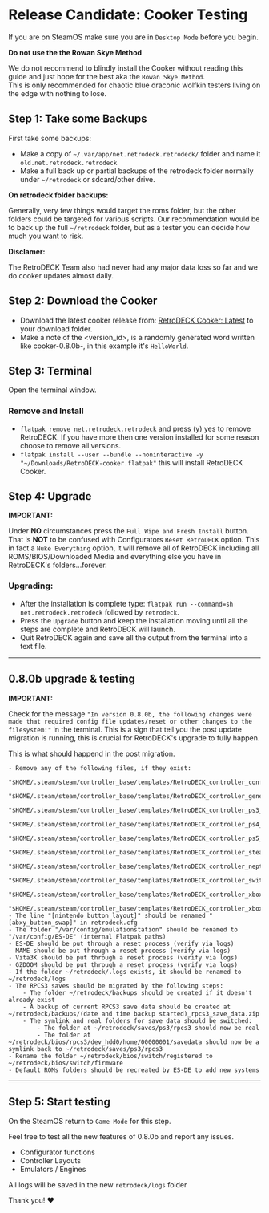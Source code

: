 # Release Candidate: Cooker Testing

If you are on SteamOS make sure you are in `Desktop Mode` before you begin.

**Do not use the the Rowan Skye Method**

We do not recommend to blindly install the Cooker without reading this guide and just hope for the best aka the `Rowan Skye Method`. <br>
This is only recommended for chaotic blue draconic wolfkin testers living on the edge with nothing to lose.

## Step 1: Take some Backups

First take some backups:

- Make a copy of `~/.var/app/net.retrodeck.retrodeck/` folder and name it `old.net.retrodeck.retrodeck`
- Make a full back up or partial backups of the retrodeck folder normally under `~/retrodeck` or sdcard/other drive.

**On retrodeck folder backups:**

Generally, very few things would target the roms folder, but the other folders could be targeted for various scripts. Our recommendation would be to back up the full `~/retrodeck` folder, but as a tester you can decide how much you want to risk.

**Disclamer:**

The RetroDECK Team also had never had any major data loss so far and we do cooker updates almost daily.

## Step 2: Download the Cooker

- Download the latest cooker release from: [RetroDECK Cooker: Latest](https://github.com/XargonWan/RetroDECK-cooker/releases/latest) to your download folder.
- Make a note of the <version_id>, is a randomly generated word written like cooker-0.8.0b-<HelloWorld>, in this example it's `HelloWorld`.

## Step 3: Terminal

Open the terminal window.

### Remove and Install

- `flatpak remove net.retrodeck.retrodeck` and press (y) yes to remove RetroDECK. If you have more then one version installed for some reason choose to remove all versions.
- `flatpak install --user --bundle --noninteractive -y "~/Downloads/RetroDECK-cooker.flatpak"` this will install RetroDECK Cooker.

## Step 4: Upgrade

**IMPORTANT:**

Under **NO** circumstances press the `Full Wipe and Fresh Install` button. That is **NOT** to be confused with Configurators `Reset RetroDECK` option. This in fact a `Nuke Everything` option, it will remove all of RetroDECK including all ROMS/BIOS/Downloaded Media and everything else you have in RetroDECK's folders...forever.

### Upgrading:

- After the installation is complete type:  `flatpak run --command=sh net.retrodeck.retrodeck` followed by `retrodeck`.
- Press the `Upgrade` button and keep the installation moving until all the steps are complete and RetroDECK will launch.
- Quit RetroDECK again and save all the output from the terminal into a text file.


---

## 0.8.0b upgrade & testing

**IMPORTANT:**

Check for the message `"In version 0.8.0b, the following changes were made that required config file updates/reset or other changes to the filesystem:"` in the terminal. This is a sign that tell you the post update migration is running, this is crucial for RetroDECK's upgrade to fully happen.

This is what should happend in the post migration.

```
- Remove any of the following files, if they exist:
	"$HOME/.steam/steam/controller_base/templates/RetroDECK_controller_config.vdf"
    "$HOME/.steam/steam/controller_base/templates/RetroDECK_controller_generic_standard.vdf"
    "$HOME/.steam/steam/controller_base/templates/RetroDECK_controller_ps3_dualshock3.vdf"
    "$HOME/.steam/steam/controller_base/templates/RetroDECK_controller_ps4_dualshock4.vdf"
    "$HOME/.steam/steam/controller_base/templates/RetroDECK_controller_ps5_dualsense.vdf"
    "$HOME/.steam/steam/controller_base/templates/RetroDECK_controller_steam_controller_gordon.vdf"
    "$HOME/.steam/steam/controller_base/templates/RetroDECK_controller_neptune.vdf"
    "$HOME/.steam/steam/controller_base/templates/RetroDECK_controller_switch_pro.vdf"
    "$HOME/.steam/steam/controller_base/templates/RetroDECK_controller_xbox360.vdf"
	"$HOME/.steam/steam/controller_base/templates/RetroDECK_controller_xboxone.vdf"
- The line "[nintendo_button_layout]" should be renamed "[abxy_button_swap]" in retrodeck.cfg
- The folder "/var/config/emulationstation" should be renamed to "/var/config/ES-DE" (internal Flatpak paths)
- ES-DE should be put through a reset process (verify via logs)
- MAME should be put through a reset process (verify via logs)
- Vita3K should be put through a reset process (verify via logs)
- GZDOOM should be put through a reset process (verify via logs)
- If the folder ~/retrodeck/.logs exists, it should be renamed to ~/retrodeck/logs
- The RPCS3 saves should be migrated by the following steps:
	- The folder ~/retrodeck/backups should be created if it doesn't already exist
	- A backup of current RPCS3 save data should be created at ~/retrodeck/backups/(date and time backup started)_rpcs3_save_data.zip
	- The symlink and real folders for save data should be switched:
		- The folder at ~/retrodeck/saves/ps3/rpcs3 should now be real
		- The folder at ~/retrodeck/bios/rpcs3/dev_hdd0/home/00000001/savedata should now be a symlink back to ~/retrodeck/saves/ps3/rpcs3
- Rename the folder ~/retrodeck/bios/switch/registered to ~/retrodeck/bios/switch/firmware
- Default ROMs folders should be recreated by ES-DE to add new systems
```
---

## Step 5: Start testing

On the SteamOS return to `Game Mode` for this step.

Feel free to test all the new features of 0.8.0b and report any issues.

- Configurator functions
- Controller Layouts
- Emulators / Engines

All logs will be saved in the new `retrodeck/logs` folder

Thank you! ❤️
